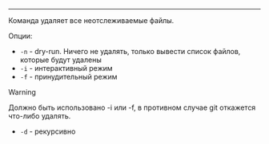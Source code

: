 ___
Команда удаляет все неотслеживаемые файлы.

Опции:

- `-n` - dry-run. Ничего не удалять, только вывести список файлов, которые будут удалены
- `-i` - интерактивный режим
- `-f` -  принудительный режим

>[!warning] 
>Должно быть использовано -i или -f, в противном случае git откажется что-либо удалять.

- `-d` - рекурсивно



